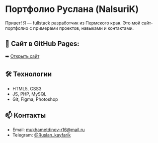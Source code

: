 # Портфолио Руслана (NalsuriK)

Привет! Я — fullstack разработчик из Пермского края. Это мой сайт-портфолио с примерами проектов, навыками и контактами.

## 📌 Сайт в GitHub Pages:
➡️ [Открыть сайт](https://nalsin.github.io/portfolio/)

## 🛠️ Технологии
- HTML5, CSS3
- JS, PHP, MySQL
- Git, Figma, Photoshop

## 📫 Контакты
- Email: mukhametdinov-r16@mail.ru  
- Telegram: [@Ruslan_kayfarik](https://t.me/Ruslan_kayfarik)
